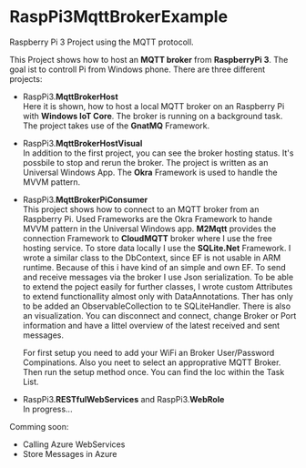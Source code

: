 # RaspPi3MqttBrokerExample

Raspberry Pi 3 Project using the MQTT protocoll.

This Project shows how to host an <b>MQTT broker</b> from <b>RaspberryPi 3</b>. The goal ist to controll Pi from Windows phone.
There are three different projects:

- RaspPi3.<b>MqttBrokerHost</b><br>
Here it is shown, how to host a local MQTT broker on an Raspberry Pi with <b>Windows IoT Core</b>. The broker is running on a background task. The project takes use of the <b>GnatMQ</b> Framework.

- RaspPi3.<b>MqttBrokerHostVisual</b><br>
In addition to the first project, you can see the broker hosting status. It's possbile to stop and rerun the broker. The project is written as an Universal Windows App. The <b>Okra</b> Framework is used to handle the MVVM pattern.

- RaspPi3.<b>MqttBrokerPiConsumer</b><br>
This project shows how to connect to an MQTT broker from an Raspberry Pi. Used Frameworks are the Okra Framework to hande MVVM pattern in the Universal Windows app. <b>M2Mqtt</b> provides the connection Framework to <b>CloudMQTT</b> broker where I use the free hosting service. To store data locally I use the <b>SQLite.Net</b> Framework.
I wrote a similar class to the DbContext, since EF is not usable in ARM runtime. Because of this i have kind of an simple and own EF. 
To send and receive messages via the broker I use Json serialization.
To be able to extend the poject easily for further classes, I wrote custom Attributes to extend functionallity almost only with DataAnnotations. Ther has only to be added an ObservableCollection to te SQLiteHandler.
There is also an visualization. You can disconnect and connect, change Broker or Port information and have a littel overview of the latest received and sent messages.

  For first setup you need to add your WiFi an Broker User/Password Compinations. Also you neet to select an approprative MQTT Broker. Then run the setup method once. You can find the loc within the Task List.

- RaspPi3.<b>RESTfulWebServices</b> and RaspPi3.<b>WebRole</b><br>
In progress...

Comming soon:
- Calling Azure WebServices
- Store Messages in Azure
